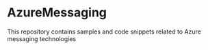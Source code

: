 # AzureMessaging
This repository contains samples and code snippets related to Azure messaging technologies
